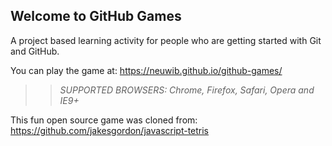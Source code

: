 ## Welcome to GitHub Games

A project based learning activity for people who are getting started with Git and GitHub.

You can play the game at: https://neuwib.github.io/github-games/

>> _*SUPPORTED BROWSERS*: Chrome, Firefox, Safari, Opera and IE9+_

This fun open source game was cloned from: https://github.com/jakesgordon/javascript-tetris

